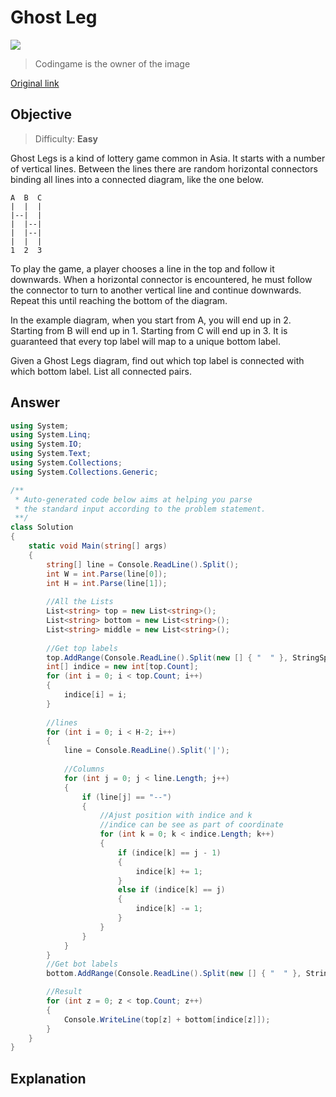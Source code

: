 # Ghost Leg

![](https://static.codingame.com/servlet/fileservlet?id=31874781885365&format=puzzle_cover)

> Codingame is the owner of the image
>

[Original link]( https://www.codingame.com/training/easy/ghost-legs )

## Objective

> Difficulty: **Easy**

Ghost Legs is a kind of lottery game common in Asia. It starts with a number of vertical lines. Between the lines there are random horizontal connectors binding all lines into a connected diagram, like the one below.

``````
A  B  C
|  |  |
|--|  |
|  |--|
|  |--|
|  |  |
1  2  3
``````

To play the game, a player chooses a line in the top and follow it downwards. When a horizontal connector is encountered, he must follow the connector to turn to another vertical line and continue downwards. Repeat this until reaching the bottom of the diagram.

In the example diagram, when you start from A, you will end up in 2. Starting from B will end up in 1. Starting from C will end up in 3. It is guaranteed that every top label will map to a unique bottom label.

Given a Ghost Legs diagram, find out which top label is connected with which bottom label. List all connected pairs.



## Answer



``````C#
using System;
using System.Linq;
using System.IO;
using System.Text;
using System.Collections;
using System.Collections.Generic;

/**
 * Auto-generated code below aims at helping you parse
 * the standard input according to the problem statement.
 **/
class Solution
{
    static void Main(string[] args)
    {
        string[] line = Console.ReadLine().Split();
        int W = int.Parse(line[0]);
        int H = int.Parse(line[1]);
        
        //All the Lists
        List<string> top = new List<string>();
        List<string> bottom = new List<string>();
        List<string> middle = new List<string>();
        
        //Get top labels
        top.AddRange(Console.ReadLine().Split(new [] { "  " }, StringSplitOptions.None));
        int[] indice = new int[top.Count];
        for (int i = 0; i < top.Count; i++)
        {
            indice[i] = i;
        }
        
        //lines
        for (int i = 0; i < H-2; i++)
        {
            line = Console.ReadLine().Split('|');
            
            //Columns
            for (int j = 0; j < line.Length; j++)
            {
                if (line[j] == "--")
                {
                    //Ajust position with indice and k
                    //indice can be see as part of coordinate
                    for (int k = 0; k < indice.Length; k++)
                    {
                        if (indice[k] == j - 1)
                        {
                            indice[k] += 1;
                        }
                        else if (indice[k] == j)
                        {
                            indice[k] -= 1;
                        }
                    }
                }
            }
        }
        //Get bot labels
        bottom.AddRange(Console.ReadLine().Split(new [] { "  " }, StringSplitOptions.None));

        //Result
        for (int z = 0; z < top.Count; z++)
        {
            Console.WriteLine(top[z] + bottom[indice[z]]);
        }
    }
}
``````



## Explanation 

